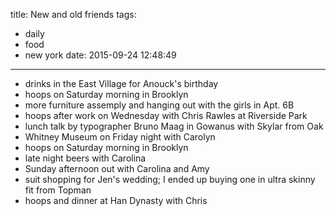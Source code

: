 title: New and old friends
tags:
  - daily
  - food
  - new york
date: 2015-09-24 12:48:49
---

- drinks in the East Village for Anouck's birthday
- hoops on Saturday morning in Brooklyn
- more furniture assemply and hanging out with the girls in Apt. 6B
- hoops after work on Wednesday with Chris Rawles at Riverside Park
- lunch talk by typographer Bruno Maag in Gowanus with Skylar from Oak
- Whitney Museum on Friday night with Carolyn
- hoops on Saturday morning in Brooklyn
- late night beers with Carolina
- Sunday afternoon out with Carolina and Amy
- suit shopping for Jen's wedding; I ended up buying one in ultra skinny fit from Topman
- hoops and dinner at Han Dynasty with Chris
